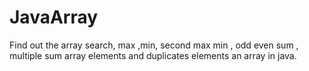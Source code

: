# JavaArray
Find out the array search, max ,min, second max min , odd even sum , multiple sum array elements and duplicates elements an array in java.
